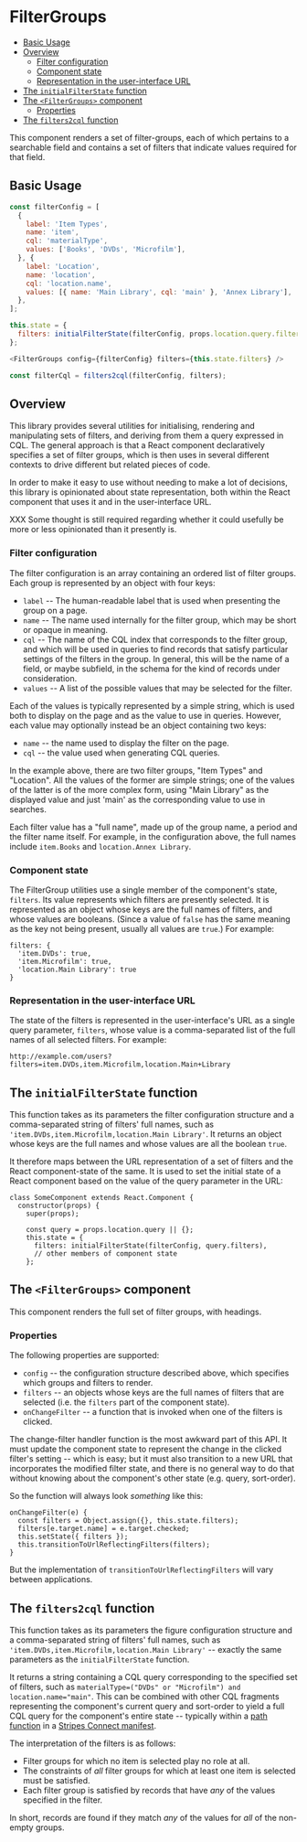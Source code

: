 # FilterGroups

<!-- md2toc -l 2 readme.md -->
* [Basic Usage](#basic-usage)
* [Overview](#overview)
    * [Filter configuration](#filter-configuration)
    * [Component state](#component-state)
    * [Representation in the user-interface URL](#representation-in-the-user-interface-url)
* [The `initialFilterState` function](#the-initialfilterstate-function)
* [The `<FilterGroups>` component](#the-filtergroups-component)
    * [Properties](#properties)
* [The `filters2cql` function](#the-filters2cql-function)

This component renders a set of filter-groups, each of which pertains to a searchable field and contains a set of filters that indicate values required for that field.


## Basic Usage

```js
const filterConfig = [
  {
    label: 'Item Types',
    name: 'item',
    cql: 'materialType',
    values: ['Books', 'DVDs', 'Microfilm'],
  }, {
    label: 'Location',
    name: 'location',
    cql: 'location.name',
    values: [{ name: 'Main Library', cql: 'main' }, 'Annex Library'],
  },
];

this.state = {
  filters: initialFilterState(filterConfig, props.location.query.filters),
};

<FilterGroups config={filterConfig} filters={this.state.filters} />

const filterCql = filters2cql(filterConfig, filters);
```


## Overview

This library provides several utilities for initialising, rendering
and manipulating sets of filters, and deriving from them a query
expressed in CQL. The general approach is that a React component
declaratively specifies a set of filter groups, which is then uses in
several different contexts to drive different but related pieces of
code.

In order to make it easy to use without needing to make a lot of
decisions, this library is opinionated about state representation,
both within the React component that uses it and in the user-interface
URL.

XXX Some thought is still required regarding whether it could usefully
be more or less opinionated than it presently is.


### Filter configuration

The filter configuration is an array containing an ordered list of
filter groups. Each group is represented by an object with four keys:

* `label` -- The human-readable label that is used when presenting the
  group on a page.
* `name` -- The name used internally for the filter group, which may
  be short or opaque in meaning.
* `cql` -- The name of the CQL index that corresponds to the filter
  group, and which will be used in queries to find records that
  satisfy particular settings of the filters in the group. In general,
  this will be the name of a field, or maybe subfield, in the schema
  for the kind of records under consideration.
* `values` -- A list of the possible values that may be selected for
  the filter.

Each of the values is typically represented by a simple string, which
is used both to display on the page and as the value to use in
queries. However, each value may optionally instead be an object
containing two keys:

* `name` -- the name used to display the filter on the page.
* `cql` -- the value used when generating CQL queries.

In the example above, there are two filter groups, "Item Types" and
"Location". All the values of the former are simple strings; one of
the values of the latter is of the more complex form, using "Main
Library" as the displayed value and just 'main' as the corresponding
value to use in searches.

Each filter value has a "full name", made up of the group name, a
period and the filter name itself. For example, in the configuration
above, the full names include `item.Books` and `location.Annex
Library`.

### Component state

The FilterGroup utilities use a single member of the component's
state, `filters`. Its value represents which filters are presently
selected. It is represented as an object whose keys are the full names of
filters, and whose values are booleans. (Since a value of `false` has
the same meaning as the key not being present, usually all values are
`true`.) For example:

	filters: {
	  'item.DVDs': true,
	  'item.Microfilm': true,
	  'location.Main Library': true
	}

### Representation in the user-interface URL

The state of the filters is represented in the user-interface's URL as
a single query parameter, `filters`, whose value is a comma-separated
list of the full names of all selected filters. For example:


	http://example.com/users?filters=item.DVDs,item.Microfilm,location.Main+Library


## The `initialFilterState` function

This function takes as its parameters the filter configuration
structure and a comma-separated string of filters' full names, such as
`'item.DVDs,item.Microfilm,location.Main Library'`. It returns an
object whose keys are the full names and whose values are all the
boolean `true`.

It therefore maps between the URL representation of a set of filters
and the React component-state of the same. It is used to set the
initial state of a React component based on the value of the query
parameter in the URL:

	class SomeComponent extends React.Component {
	  constructor(props) {
	    super(props);

	    const query = props.location.query || {};
	    this.state = {
	      filters: initialFilterState(filterConfig, query.filters),
	      // other members of component state
	    };


## The `<FilterGroups>` component

This component renders the full set of filter groups, with headings.

### Properties

The following properties are supported:

* `config` -- the configuration structure described above, which
  specifies which groups and filters to render.
* `filters` -- an objects whose keys are the full names of filters
  that are selected (i.e. the `filters` part of the component state).
* `onChangeFilter` -- a function that is invoked when one of the
  filters is clicked.

The change-filter handler function is the most awkward part of this
API. It must update the component state to represent the change in the
clicked filter's setting -- which is easy; but it must also transition
to a new URL that incorporates the modified filter state, and there is
no general way to do that without knowing about the component's other
state (e.g. query, sort-order).

So the function will always look _something_ like this:

	onChangeFilter(e) {
	  const filters = Object.assign({}, this.state.filters);
	  filters[e.target.name] = e.target.checked;
	  this.setState({ filters });
	  this.transitionToUrlReflectingFilters(filters);
	}

But the implementation of `transitionToUrlReflectingFilters` will vary
between applications.


## The `filters2cql` function

This function takes as its parameters the figure configuration
structure and a comma-separated string of filters' full names, such as
`'item.DVDs,item.Microfilm,location.Main Library'` -- exactly the same
parameters as the `initialFilterState` function.

It returns a string containing a CQL query corresponding to the
specified set of filters, such as
`materialType=("DVDs" or "Microfilm") and location.name="main"`. This
can be combined with other CQL fragments representing the component's
current query and sort-order to yield a full CQL query for the
component's entire state -- typically within a [path
function](https://github.com/folio-org/stripes-connect/blob/master/doc/api.md#functional-paths)
in a [Stripes Connect
manifest](https://github.com/folio-org/stripes-connect/blob/master/doc/api.md#the-connection-manifest).

The interpretation of the filters is as follows:

* Filter groups for which no item is selected play no role at all.
* The constraints of _all_ filter groups for which at least one item is
  selected must be satisfied.
* Each filter group is satisfied by records that have _any_ of the
  values specified in the filter.

In short, records are found if they match _any_ of the values for _all_ of
the non-empty groups.



